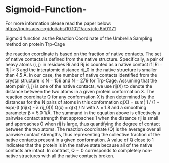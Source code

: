 # Sigmoid-Function-
For more information please read the paper below:
https://pubs.acs.org/doi/abs/10.1021/acs.jctc.6b01171

Sigmoid function as the Reaction Coordinate of the Umbrella Sampling method on protein Trp-Cage

the reaction coordinate is based on the fraction of native
contacts. The set of native contacts is defined from the native
structure. Specifically, a pair of heavy atoms (i, j) in residues Ri
and Rj is counted as a native contact if |Ri − Rj| > 3 and the
interatomic distance rij_0 in the native structure is smaller than 4.5
Å. In our case, the number of native contacts identified from
the crystal structure is N = 156 and N = 279 for Trp-Cage. Assuming that the atom pair (i, j) is one of
the native contacts, we use rij(X) to denote the distance between the two atoms in a given protein conformation X. The
reaction coordinate Q for any conformation X is then determined by the distances for the N pairs of atoms in this
conformation
q(X) = sum( 1 / (1 + exp(-β (rij(x) - λ rij_0)))
Q(x) = q(x) / N 
with λ = 1.8 and a smoothing parameter β = 5.0 1/Å. The
summand in the equation above is effectively a pairwise contact
strength that approaches 1 when the distance rij is small and
approaches 0 when rij is large, thus quantifying the degree of
contact between the two atoms. The reaction coordinate (Q) is
the average over all pairwise contact strengths, thus
representing the collective fraction of the native contacts
present in a given conformation. A value of Q close to 1
indicates that the protein is in the native state because all of the
native contacts are intact. In contrast, Q ∼ 0 corresponds to
completely non-native structures with all the native contacts
broken.
